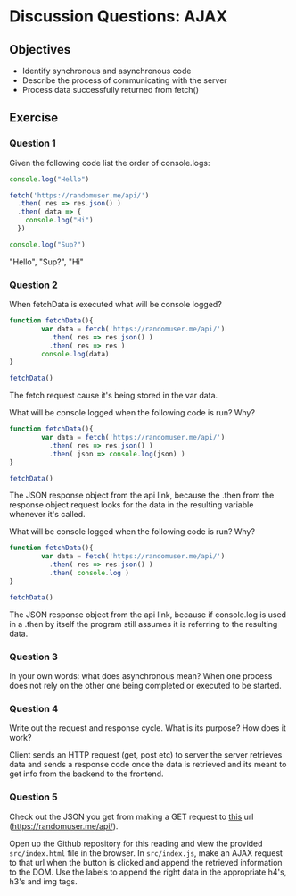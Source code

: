 # Discussion Questions: AJAX

## Objectives

* Identify synchronous and asynchronous code
* Describe the process of communicating with the server
* Process data successfully returned from fetch()

## Exercise

### Question 1

Given the following code list the order of console.logs:

```javascript
console.log("Hello")

fetch('https://randomuser.me/api/')
  .then( res => res.json() )
  .then( data => {
    console.log("Hi") 
  })

console.log("Sup?")
```
"Hello", "Sup?", "Hi"
### Question 2

When fetchData is executed what will be console logged?

```javascript
function fetchData(){
        var data = fetch('https://randomuser.me/api/')
          .then( res => res.json() )
          .then( res => res )
        console.log(data)	
}

fetchData()
```
The fetch request cause it's being stored in the var data.

What will be console logged when the following code is run? Why?

```javascript
function fetchData(){
        var data = fetch('https://randomuser.me/api/')
          .then( res => res.json() )
          .then( json => console.log(json) )
}

fetchData()
```
The JSON response object from the api link, because the .then from the response object request looks for the data in the resulting variable whenever it's called.

What will be console logged when the following code is run? Why?

```javascript
function fetchData(){
        var data = fetch('https://randomuser.me/api/')
          .then( res => res.json() )
          .then( console.log )
}

fetchData()
```
The JSON response object from the api link, because if console.log is used in  a .then by itself the program still assumes it is referring to the resulting data.

### Question 3

In your own words: what does asynchronous mean?
When one process does not rely on the other one being completed or executed to be started.
### Question 4

Write out the request and response cycle. What is its purpose? How does it work?

Client sends an HTTP request (get, post etc) to server the server retrieves data and sends a response code once the data is retrieved and its meant to get info from the backend to the frontend.

### Question 5

Check out the JSON you get from making a GET request to [this](https://randomuser.me/api/) url (https://randomuser.me/api/).

Open up the Github repository for this reading and view the provided `src/index.html` file in the browser. In `src/index.js`, make an AJAX request to that url when the button is clicked and append the retrieved information to the DOM. Use the labels to append the right data in the appropriate h4's, h3's and img tags.
